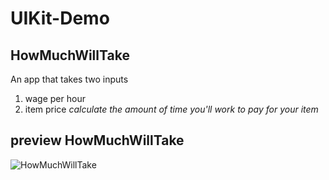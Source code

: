 # UIKit-Demo
 
## HowMuchWillTake
An app that takes two inputs
1. wage per hour
2. item price
*calculate the amount of time you'll work to pay for your item*
## preview HowMuchWillTake
![HowMuchWillTake](https://media.giphy.com/media/BuGKs3BWcLd7kIYYTN/giphy.gif)



